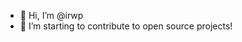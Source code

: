 - 👋 Hi, I’m @irwp
- 🌱 I’m starting to contribute to open source projects! 

<!---- 👀 I’m currently learning ...
- 💞️ I’m looking to collaborate on ...
- 📫 How to reach me ...

<!---
irwp/irwp is a ✨ special ✨ repository because its `README.md` (this file) appears on your GitHub profile.
You can click the Preview link to take a look at your changes.
--->
